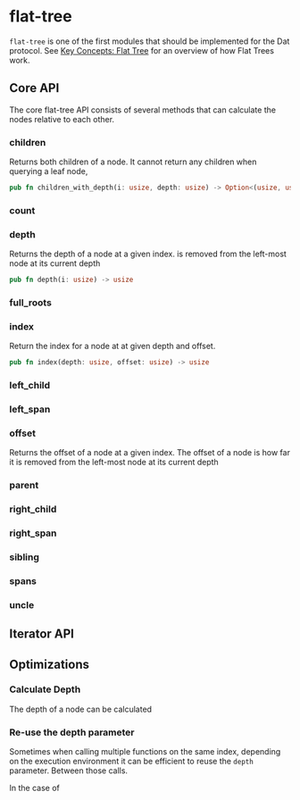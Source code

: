 # flat-tree
`flat-tree` is one of the first modules that should be implemented for the Dat
protocol. See [Key Concepts: Flat Tree](/ch01-01-flat-tree.html) for an overview
of how Flat Trees work.

## Core API
The core flat-tree API consists of several methods that can calculate the nodes
relative to each other.

### children
Returns both children of a node. It cannot return any children when querying a
leaf node, 
```rust
pub fn children_with_depth(i: usize, depth: usize) -> Option<(usize, usize)>
```

### count
### depth
Returns the depth of a node at a given index.
is removed from the left-most node at its current depth
```rust
pub fn depth(i: usize) -> usize
```

### full_roots
### index
Return the index for a node at at given depth and offset.
```rust
pub fn index(depth: usize, offset: usize) -> usize
```

### left_child
### left_span
### offset
Returns the offset of a node at a given index. The offset of a node is how far
it is removed from the left-most node at its current depth

### parent
### right_child
### right_span
### sibling
### spans
### uncle

## Iterator API

## Optimizations
### Calculate Depth
The depth of a node can be calculated

### Re-use the depth parameter
Sometimes when calling multiple functions on the same index, depending on the
execution environment it can be efficient to reuse the `depth` parameter.
Between those calls.

In the case of 
